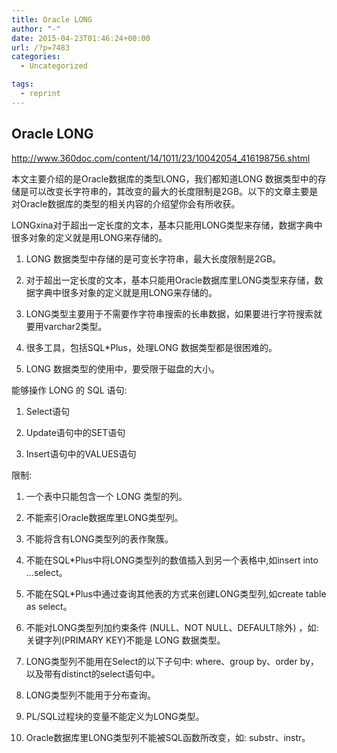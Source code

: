 ```yaml
---
title: Oracle LONG
author: "-"
date: 2015-04-23T01:46:24+00:00
url: /?p=7483
categories:
  - Uncategorized

tags:
  - reprint
---
```

## Oracle LONG
http://www.360doc.com/content/14/1011/23/10042054_416198756.shtml


本文主要介绍的是Oracle数据库的类型LONG，我们都知道LONG 数据类型中的存储是可以改变长字符串的，其改变的最大的长度限制是2GB。以下的文章主要是对Oracle数据库的类型的相关内容的介绍望你会有所收获。

LONGxina对于超出一定长度的文本，基本只能用LONG类型来存储，数据字典中很多对象的定义就是用LONG来存储的。


1. LONG 数据类型中存储的是可变长字符串，最大长度限制是2GB。


2. 对于超出一定长度的文本，基本只能用Oracle数据库里LONG类型来存储，数据字典中很多对象的定义就是用LONG来存储的。


3. LONG类型主要用于不需要作字符串搜索的长串数据，如果要进行字符搜索就要用varchar2类型。


4. 很多工具，包括SQL*Plus，处理LONG 数据类型都是很困难的。


5. LONG 数据类型的使用中，要受限于磁盘的大小。


能够操作 LONG 的 SQL 语句: 


1. Select语句


2. Update语句中的SET语句


3. Insert语句中的VALUES语句


限制: 


1. 一个表中只能包含一个 LONG 类型的列。


2. 不能索引Oracle数据库里LONG类型列。


3. 不能将含有LONG类型列的表作聚簇。


4. 不能在SQL*Plus中将LONG类型列的数值插入到另一个表格中,如insert into …select。


5. 不能在SQL*Plus中通过查询其他表的方式来创建LONG类型列,如create table as select。


6. 不能对LONG类型列加约束条件 (NULL、NOT NULL、DEFAULT除外) ，如: 关键字列(PRIMARY KEY)不能是 LONG 数据类型。


7. LONG类型列不能用在Select的以下子句中: where、group by、order by，以及带有distinct的select语句中。


8. LONG类型列不能用于分布查询。


9. PL/SQL过程块的变量不能定义为LONG类型。


10. Oracle数据库里LONG类型列不能被SQL函数所改变，如: substr、instr。